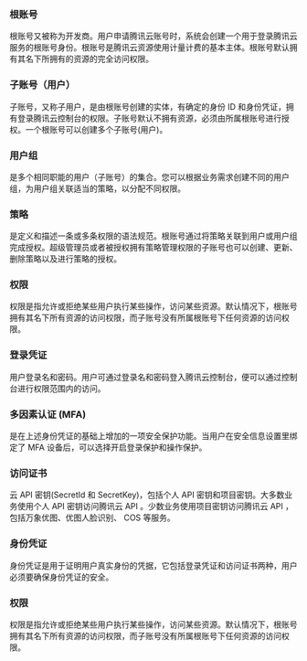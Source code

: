 ### 根账号 
根账号又被称为开发商。用户申请腾讯云账号时，系统会创建一个用于登录腾讯云服务的根账号身份。根账号是腾讯云资源使用计量计费的基本主体。根账号默认拥有其名下所拥有的资源的完全访问权限。
### 子账号（用户） 
子账号，又称子用户，是由根账号创建的实体，有确定的身份 ID 和身份凭证，拥有登录腾讯云控制台的权限。子账号默认不拥有资源，必须由所属根账号进行授权。一个根账号可以创建多个子账号(用户)。
### 用户组 
是多个相同职能的用户（子账号）的集合。您可以根据业务需求创建不同的用户组，为用户组关联适当的策略，以分配不同权限。
### 策略 
是定义和描述一条或多条权限的语法规范。根账号通过将策略关联到用户或用户组完成授权。超级管理员或者被授权拥有策略管理权限的子账号也可以创建、更新、删除策略以及进行策略的授权。
### 权限 
权限是指允许或拒绝某些用户执行某些操作，访问某些资源。默认情况下，根账号拥有其名下所有资源的访问权限，而子账号没有所属根账号下任何资源的访问权限。
### 登录凭证 
用户登录名和密码。用户可通过登录名和密码登入腾讯云控制台，便可以通过控制台进行权限范围内的访问。
### 多因素认证 (MFA)
是在上述身份凭证的基础上增加的一项安全保护功能。当用户在安全信息设置里绑定了 MFA 设备后，可以选择开启登录保护和操作保护。
### 访问证书 
云 API 密钥(SecretId 和 SecretKey)，包括个人 API 密钥和项目密钥。大多数业务使用个人 API 密钥访问腾讯云 API 。少数业务使用项目密钥访问腾讯云 API ，包括万象优图、优图人脸识别、 COS 等服务。
### 身份凭证 
身份凭证是用于证明用户真实身份的凭据，它包括登录凭证和访问证书两种，用户必须要确保身份凭证的安全。
### 权限 
权限是指允许或拒绝某些用户执行某些操作，访问某些资源。默认情况下，根账号拥有其名下所有资源的访问权限，而子账号没有所属根账号下任何资源的访问权限。





